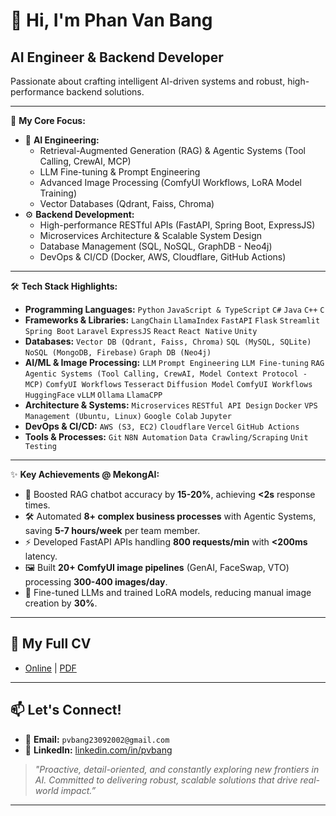 # 👋 Hi, I'm Phan Van Bang
## AI Engineer & Backend Developer

Passionate about crafting intelligent AI-driven systems and robust, high-performance backend solutions. 

---

🚀 **My Core Focus:**

* 🤖 **AI Engineering:**
    * Retrieval-Augmented Generation (RAG) & Agentic Systems (Tool Calling, CrewAI, MCP)
    * LLM Fine-tuning & Prompt Engineering
    * Advanced Image Processing (ComfyUI Workflows, LoRA Model Training)
    * Vector Databases (Qdrant, Faiss, Chroma)
* ⚙️ **Backend Development:**
    * High-performance RESTful APIs (FastAPI, Spring Boot, ExpressJS)
    * Microservices Architecture & Scalable System Design
    * Database Management (SQL, NoSQL, GraphDB - Neo4j)
    * DevOps & CI/CD (Docker, AWS, Cloudflare, GitHub Actions)

---

🛠️ **Tech Stack Highlights:**

* **Programming Languages:** `Python` `JavaScript & TypeScript` `C#` `Java` `C++` `C`
* **Frameworks & Libraries:** `LangChain` `LlamaIndex` `FastAPI` `Flask` `Streamlit` `Spring Boot` `Laravel` `ExpressJS` `React` `React Native` `Unity`
* **Databases:** `Vector DB (Qdrant, Faiss, Chroma)` `SQL (MySQL, SQLite)` `NoSQL (MongoDB, Firebase)` `Graph DB (Neo4j)`
* **AI/ML & Image Processing:** `LLM` `Prompt Engineering` `LLM Fine-tuning` `RAG` `Agentic Systems (Tool Calling, CrewAI, Model Context Protocol - MCP)` `ComfyUI Workflows` `Tesseract` `Diffusion Model` `ComfyUI Workflows` `HuggingFace` `vLLM` `Ollama` `LlamaCPP`
* **Architecture & Systems:** `Microservices` `RESTful API Design` `Docker` `VPS Management (Ubuntu, Linux)` `Google Colab` `Jupyter`
* **DevOps & CI/CD:** `AWS (S3, EC2)` `Cloudflare` `Vercel` `GitHub Actions`
* **Tools & Processes:** `Git` `N8N Automation` `Data Crawling/Scraping` `Unit Testing`

---

✨ **Key Achievements @ MekongAI:**

* 🚀 Boosted RAG chatbot accuracy by **15-20%**, achieving **<2s** response times.
* 🛠️ Automated **8+ complex business processes** with Agentic Systems, saving **5-7 hours/week** per team member.
* ⚡ Developed FastAPI APIs handling **800 requests/min** with **<200ms** latency.
* 🖼️ Built **20+ ComfyUI image pipelines** (GenAI, FaceSwap, VTO) processing **300-400 images/day**.
* 🧠 Fine-tuned LLMs and trained LoRA models, reducing manual image creation by **30%**.

---

## 📄 My Full CV

* [Online](https://pvbang.github.io/cv/index.html) | [PDF](https://pvbang.github.io/cv/files/AI-Engineer-PhanVanBang.pdf)

---

## 📫 Let's Connect!

* 📧 **Email:** `pvbang23092002@gmail.com`
* 🔗 **LinkedIn:** [linkedin.com/in/pvbang](https://linkedin.com/in/pvbang)


> _"Proactive, detail-oriented, and constantly exploring new frontiers in AI. Committed to delivering robust, scalable solutions that drive real-world impact.”_

---